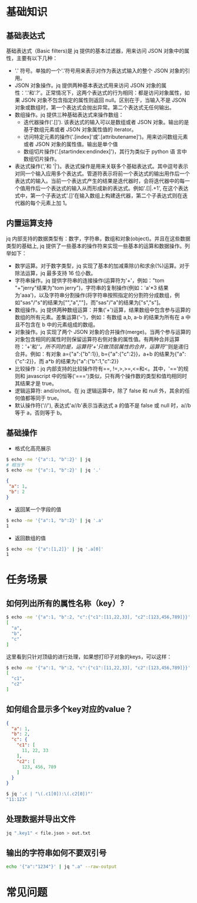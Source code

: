 # 基础知识

## 基础表达式
基础表达式（Basic filters)是 jq 提供的基本过滤器，用来访问 JSON 对象中的属性，主要有以下几种：

- '.' 符号。单独的一个'.'符号用来表示对作为表达式输入的整个 JSON 对象的引用。
- JSON 对象操作。jq 提供两种基本表达式用来访问 JSON 对象的属性：'.<attributename>'和'.<attributename>?'。正常情况下，这两个表达式的行为相同：都是访问对象属性，如果 JSON 对象不包含指定的属性则返回 null。区别在于，当输入不是 JSON 对象或数组时，第一个表达式会抛出异常。第二个表达式无任何输出。
- 数组操作。jq 提供三种基础表达式来操作数组：
  - 迭代器操作('.[]'). 该表达式的输入可以是数组或者 JSON 对象。输出的是基于数组元素或者 JSON 对象属性值的 iterator。
  - 访问特定元素的操作('.[index]'或'.[attributename]')。用来访问数组元素或者 JSON 对象的属性值。输出是单个值
  - 数组切片操作('.[startindex:endindex]')，其行为类似于 python 语  言中数组切片操作。
- 表达式操作(','和 '|')。表达式操作是用来关联多个基础表达式。其中逗号表示对同一个输入应用多个表达式。管道符表示将前一个表达式的输出用作后一个表达式的输入。当前一个表达式产生的结果是迭代器时，会将迭代器中的每一个值用作后一个表达式的输入从而形成新的表达式。例如'.[]|.+1', 在这个表达式中，第一个子表达式'.[]'在输入数组上构建迭代器，第二个子表达式则在迭代器的每个元素上加 1。

## 内置运算支持
jq 内部支持的数据类型有：数字，字符串，数组和对象(object)。并且在这些数据类型的基础上, jq 提供了一些基本的操作符来实现一些基本的运算和数据操作。列举如下：

- 数学运算。对于数字类型，jq 实现了基本的加减乘除(/)和求余(%)运算。对于除法运算，jq 最多支持 16 位小数。
- 字符串操作。jq 提供字符串的连接操作(运算符为'+'，例如："tom "+"jerry"结果为"tom jerry")，字符串的复制操作(例如：'a'*3 结果为'aaa')，以及字符串分割操作(将字符串按照指定的分割符分成数组，例如"sas"/"s"的结果为["","a",""]，而"sas"/"a"的结果为["s","s"]。
- 数组操作。jq 提供两种数组运算：并集('+')运算，结果数组中包含参与运算的数组的所有元素。差集运算('-')，例如：有数组 a,b, a-b 的结果为所有在 a 中且不包含在 b 中的元素组成的数组。
- 对象操作。jq 实现了两个 JSON 对象的合并操作(merge)。当两个参与运算的对象包含相同的属性时则保留运算符右侧对象的属性值。有两种合并运算符：'+'和'*'。所不同的是，运算符'+'只做顶层属性的合并，运算符'*'则是递归合并。例如：有对象 a={"a":{"b":1}}, b={"a":{"c":2}}，a+b 的结果为{"a":{"c":2}}，而 a*b 的结果为{"a":{"b":1,"c":2}}
- 比较操作：jq 内部支持的比较操作符有==, !=,>,>=,<=和<。其中，'=='的规则和 javascript 中的恒等('===')类似，只有两个操作数的类型和值均相同时其结果才是 true。
- 逻辑运算符: and/or/not。在 jq 逻辑运算中，除了 false 和 null 外，其余的任何值都等同于 true。
- 默认操作符('//'), 表达式'a//b'表示当表达式 a 的值不是 false 或 null 时，a//b 等于 a，否则等于 b。

## 基础操作
* 格式化高亮展示
```bash
$ echo -ne '{"a":1, "b":2}' | jq
# 相当于
$ echo -ne '{"a":1, "b":2}' | jq '.'
```
```json
{
 "a": 1,
 "b": 2
}
```

* 返回某一个字段的值
```bash
$ echo -ne '{"a":1, "b":2}' | jq '.a'
1
```

* 返回数组的值
```bash
$ echo -ne '{"a":[1,2]}' | jq '.a[0]'
1
```

# 任务场景
## 如何列出所有的属性名称（key）?
```bash
$ echo -ne '{"a":1, "b":2, "c":{"c1":[11,22,33], "c2":[123,456,789]}}' | jq 'keys'
[
  "a",
  "b",
  "c"
]
```
这里看到只针对顶级的进行处理，如果想打印子对象的keys，可以这样：
```bash
$ echo -ne '{"a":1, "b":2, "c":{"c1":[11,22,33], "c2":[123,456,789]}}' | jq '.c | keys'
[
  "c1",
  "c2"
]
```

## 如何组合显示多个key对应的value？
```json
{
  "a": 1,
  "b": 2,
  "c": {
    "c1": [
      11, 22, 33
    ],
    "c2": [
      123, 456, 789
    ]
  }
}
```
```bash
$ jq '.c | "\(.c1[0]):\(.c2[0])"'
"11:123"
```

## 处理数据并导出文件
```bash
jq ".key1" < file.json > out.txt
```

## 输出的字符串如何不要双引号
```bash
echo '{"a":"1234"}' | jq ".a" --raw-output
```

# 常见问题